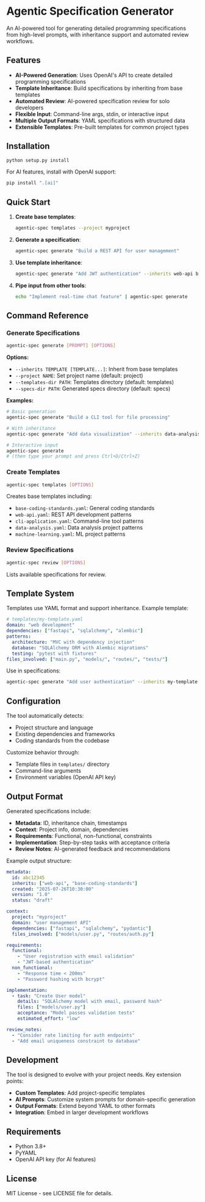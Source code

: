 # Agentic Specification Generator

An AI-powered tool for generating detailed programming specifications from high-level prompts, with inheritance support and automated review workflows.

## Features

- **AI-Powered Generation**: Uses OpenAI's API to create detailed programming specifications
- **Template Inheritance**: Build specifications by inheriting from base templates
- **Automated Review**: AI-powered specification review for solo developers
- **Flexible Input**: Command-line args, stdin, or interactive input
- **Multiple Output Formats**: YAML specifications with structured data
- **Extensible Templates**: Pre-built templates for common project types

## Installation

```bash
python setup.py install
```

For AI features, install with OpenAI support:

```bash
pip install ".[ai]"
```

## Quick Start

1. **Create base templates**:
   ```bash
   agentic-spec templates --project myproject
   ```

2. **Generate a specification**:
   ```bash
   agentic-spec generate "Build a REST API for user management"
   ```

3. **Use template inheritance**:
   ```bash
   agentic-spec generate "Add JWT authentication" --inherits web-api base-coding-standards
   ```

4. **Pipe input from other tools**:
   ```bash
   echo "Implement real-time chat feature" | agentic-spec generate
   ```

## Command Reference

### Generate Specifications

```bash
agentic-spec generate [PROMPT] [OPTIONS]
```

**Options:**
- `--inherits TEMPLATE [TEMPLATE...]`: Inherit from base templates
- `--project NAME`: Set project name (default: project)
- `--templates-dir PATH`: Templates directory (default: templates)
- `--specs-dir PATH`: Generated specs directory (default: specs)

**Examples:**
```bash
# Basic generation
agentic-spec generate "Build a CLI tool for file processing"

# With inheritance
agentic-spec generate "Add data visualization" --inherits data-analysis base-coding-standards

# Interactive input
agentic-spec generate
# (then type your prompt and press Ctrl+D/Ctrl+Z)
```

### Create Templates

```bash
agentic-spec templates [OPTIONS]
```

Creates base templates including:
- `base-coding-standards.yaml`: General coding standards
- `web-api.yaml`: REST API development patterns
- `cli-application.yaml`: Command-line tool patterns
- `data-analysis.yaml`: Data analysis project patterns
- `machine-learning.yaml`: ML project patterns

### Review Specifications

```bash
agentic-spec review [OPTIONS]
```

Lists available specifications for review.

## Template System

Templates use YAML format and support inheritance. Example template:

```yaml
# templates/my-template.yaml
domain: "web development"
dependencies: ["fastapi", "sqlalchemy", "alembic"]
patterns:
  architecture: "MVC with dependency injection"
  database: "SQLAlchemy ORM with Alembic migrations"
  testing: "pytest with fixtures"
files_involved: ["main.py", "models/", "routes/", "tests/"]
```

Use in specifications:
```bash
agentic-spec generate "Add user authentication" --inherits my-template
```

## Configuration

The tool automatically detects:
- Project structure and language
- Existing dependencies and frameworks
- Coding standards from the codebase

Customize behavior through:
- Template files in `templates/` directory
- Command-line arguments
- Environment variables (OpenAI API key)

## Output Format

Generated specifications include:

- **Metadata**: ID, inheritance chain, timestamps
- **Context**: Project info, domain, dependencies
- **Requirements**: Functional, non-functional, constraints
- **Implementation**: Step-by-step tasks with acceptance criteria
- **Review Notes**: AI-generated feedback and recommendations

Example output structure:
```yaml
metadata:
  id: abc12345
  inherits: ["web-api", "base-coding-standards"]
  created: "2025-07-26T10:30:00"
  version: "1.0"
  status: "draft"

context:
  project: "myproject"
  domain: "user management API"
  dependencies: ["fastapi", "sqlalchemy", "pydantic"]
  files_involved: ["models/user.py", "routes/auth.py"]

requirements:
  functional:
    - "User registration with email validation"
    - "JWT-based authentication"
  non_functional:
    - "Response time < 200ms"
    - "Password hashing with bcrypt"

implementation:
  - task: "Create User model"
    details: "SQLAlchemy model with email, password hash"
    files: ["models/user.py"]
    acceptance: "Model passes validation tests"
    estimated_effort: "low"

review_notes:
  - "Consider rate limiting for auth endpoints"
  - "Add email uniqueness constraint to database"
```

## Development

The tool is designed to evolve with your project needs. Key extension points:

- **Custom Templates**: Add project-specific templates
- **AI Prompts**: Customize system prompts for domain-specific generation
- **Output Formats**: Extend beyond YAML to other formats
- **Integration**: Embed in larger development workflows

## Requirements

- Python 3.8+
- PyYAML
- OpenAI API key (for AI features)

## License

MIT License - see LICENSE file for details.
